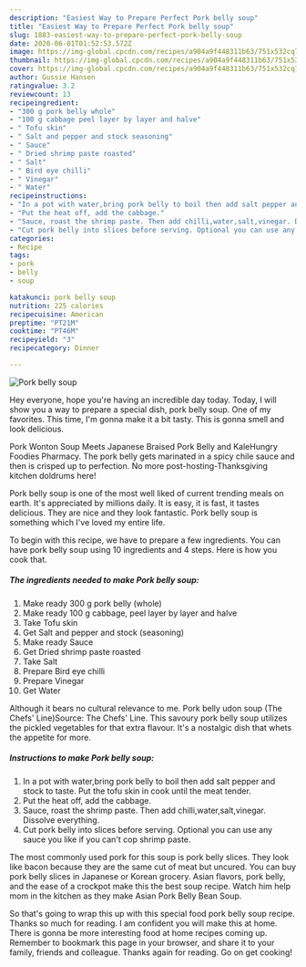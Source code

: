 ```yaml
---
description: "Easiest Way to Prepare Perfect Pork belly soup"
title: "Easiest Way to Prepare Perfect Pork belly soup"
slug: 1883-easiest-way-to-prepare-perfect-pork-belly-soup
date: 2020-06-01T01:52:53.572Z
image: https://img-global.cpcdn.com/recipes/a904a9f448311b63/751x532cq70/pork-belly-soup-recipe-main-photo.jpg
thumbnail: https://img-global.cpcdn.com/recipes/a904a9f448311b63/751x532cq70/pork-belly-soup-recipe-main-photo.jpg
cover: https://img-global.cpcdn.com/recipes/a904a9f448311b63/751x532cq70/pork-belly-soup-recipe-main-photo.jpg
author: Gussie Hansen
ratingvalue: 3.2
reviewcount: 13
recipeingredient:
- "300 g pork belly whole"
- "100 g cabbage peel layer by layer and halve"
- " Tofu skin"
- " Salt and pepper and stock seasoning"
- " Sauce"
- " Dried shrimp paste roasted"
- " Salt"
- " Bird eye chilli"
- " Vinegar"
- " Water"
recipeinstructions:
- "In a pot with water,bring pork belly to boil then add salt pepper and stock to taste. Put the tofu skin in cook until the meat tender."
- "Put the heat off, add the cabbage."
- "Sauce, roast the shrimp paste. Then add chilli,water,salt,vinegar. Dissolve everything."
- "Cut pork belly into slices before serving. Optional you can use any sauce you like if you can&#39;t cop shrimp paste."
categories:
- Recipe
tags:
- pork
- belly
- soup

katakunci: pork belly soup 
nutrition: 225 calories
recipecuisine: American
preptime: "PT21M"
cooktime: "PT46M"
recipeyield: "3"
recipecategory: Dinner

---
```



![Pork belly soup](https://img-global.cpcdn.com/recipes/a904a9f448311b63/751x532cq70/pork-belly-soup-recipe-main-photo.jpg)

Hey everyone, hope you're having an incredible day today. Today, I will show you a way to prepare a special dish, pork belly soup. One of my favorites. This time, I'm gonna make it a bit tasty. This is gonna smell and look delicious.

Pork Wonton Soup Meets Japanese Braised Pork Belly and KaleHungry Foodies Pharmacy. The pork belly gets marinated in a spicy chile sauce and then is crisped up to perfection. No more post-hosting-Thanksgiving kitchen doldrums here!

Pork belly soup is one of the most well liked of current trending meals on earth. It's appreciated by millions daily. It is easy, it is fast, it tastes delicious. They are nice and they look fantastic. Pork belly soup is something which I've loved my entire life.


To begin with this recipe, we have to prepare a few ingredients. You can have pork belly soup using 10 ingredients and 4 steps. Here is how you cook that.

<!--inarticleads1-->

##### The ingredients needed to make Pork belly soup:

1. Make ready 300 g pork belly (whole)
1. Make ready 100 g cabbage, peel layer by layer and halve
1. Take  Tofu skin
1. Get  Salt and pepper and stock (seasoning)
1. Make ready  Sauce
1. Get  Dried shrimp paste roasted
1. Take  Salt
1. Prepare  Bird eye chilli
1. Prepare  Vinegar
1. Get  Water


Although it bears no cultural relevance to me. Pork belly udon soup (The Chefs&#39; Line)Source: The Chefs&#39; Line. This savoury pork belly soup utilizes the pickled vegetables for that extra flavour. It&#39;s a nostalgic dish that whets the appetite for more. 

<!--inarticleads2-->

##### Instructions to make Pork belly soup:

1. In a pot with water,bring pork belly to boil then add salt pepper and stock to taste. Put the tofu skin in cook until the meat tender.
1. Put the heat off, add the cabbage.
1. Sauce, roast the shrimp paste. Then add chilli,water,salt,vinegar. Dissolve everything.
1. Cut pork belly into slices before serving. Optional you can use any sauce you like if you can&#39;t cop shrimp paste.


The most commonly used pork for this soup is pork belly slices. They look like bacon because they are the same cut of meat but uncured. You can buy pork belly slices in Japanese or Korean grocery. Asian flavors, pork belly, and the ease of a crockpot make this the best soup recipe. Watch him help mom in the kitchen as they make Asian Pork Belly Bean Soup. 

So that's going to wrap this up with this special food pork belly soup recipe. Thanks so much for reading. I am confident you will make this at home. There is gonna be more interesting food at home recipes coming up. Remember to bookmark this page in your browser, and share it to your family, friends and colleague. Thanks again for reading. Go on get cooking!
